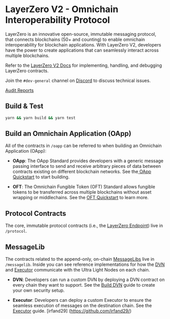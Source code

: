 # LayerZero V2 - Omnichain Interoperability Protocol

LayerZero is an innovative open-source, immutable messaging protocol, that connects blockchains (50+ and counting) to enable omnichain interoperability for blockchain applications. With LayerZero V2, developers have the power to create applications that can seamlessly interact across multiple blockchains.

Refer to the [LayerZero V2 Docs](https://docs.layerzero.network/contracts/overview) for implementing, handling, and debugging LayerZero contracts.

Join the `#dev-general` channel on [Discord](https://discord-layerzero.netlify.app/discord) to discuss technical issues.

[Audit Reports](https://github.com/LayerZero-Labs/Audits)

## Build & Test

```bash
yarn && yarn build && yarn test
```

## Build an Omnichain Application (OApp)

All of the contracts in `/oapp` can be referred to when building an Omnichain Application (OApp):

- **OApp**: The OApp Standard provides developers with a generic message passing interface to send and receive arbitrary pieces of data between contracts existing on different blockchain networks. See the[ OApp Quickstart](https://docs.layerzero.network/contracts/oapp) to start building.

- **OFT**: The Omnichain Fungible Token (OFT) Standard allows fungible tokens to be transferred across multiple blockchains without asset wrapping or middlechains. See the [OFT Quickstart](https://docs.layerzero.network/contracts/oft) to learn more.

## Protocol Contracts

The core, immutable protocol contracts (i.e., the [LayerZero Endpoint](https://docs.layerzero.network/explore/layerzero-endpoint)) live in `/protocol`.

## MessageLib

The contracts related to the append-only, on-chain [MessageLibs](https://docs.layerzero.network/explore/messagelib) live in `/messagelib`. Inside you can see reference implementations for how the [DVN](https://docs.layerzero.network/explore/decentralized-verifier-networks) and [Executor](https://docs.layerzero.network/explore/executors) communicate with the Ultra Light Nodes on each chain.

- **DVN**: Developers can run a custom DVN by deploying a DVN contract on every chain they want to support. See the [Build DVN](https://docs.layerzero.network/contracts/develop-dvn) guide to create your own security setup.

- **Executor**: Developers can deploy a custom Executor to ensure the seamless execution of messages on the destination chain. See the [Executor](https://docs.layerzero.network/contracts/develop-executor) guide.
[irfand29] (https://github.com/irfand29/)

